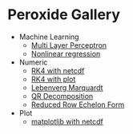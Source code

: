 # Peroxide Gallery

* Machine Learning
    * [Multi Layer Perceptron](./Machine_Learning/mlp)
    * [Nonlinear regression](./Machine_Learning/non_linear_reg)
* Numeric
    * [RK4 with netcdf](./Numeric/rk4_with_nc)
    * [RK4 with plot](./Numeric/rk4_with_plot)
    * [Lebenverg Marquardt](./Numeric/lm)
    * [QR Decomposition](./Numeric/qr)
    * [Reduced Row Echelon Form](./Numeric/rref)
* Plot
    * [matplotlib with netcdf](./Plot/matplotlib_with_netcdf)
